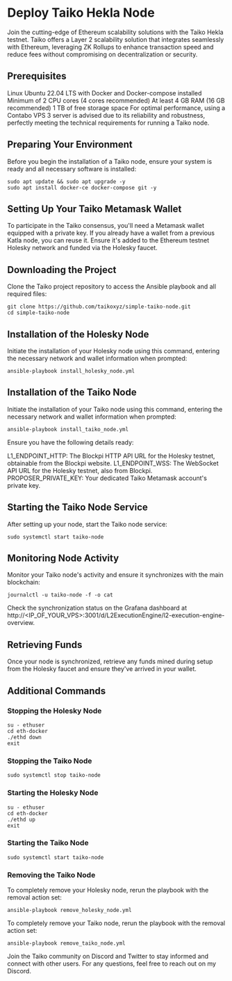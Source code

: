 # Deploy Taiko Hekla Node
Join the cutting-edge of Ethereum scalability solutions with the Taiko Hekla testnet. Taiko offers a Layer 2 scalability solution that integrates seamlessly with Ethereum, leveraging ZK Rollups to enhance transaction speed and reduce fees without compromising on decentralization or security.

## Prerequisites
Linux Ubuntu 22.04 LTS with Docker and Docker-compose installed
Minimum of 2 CPU cores (4 cores recommended)
At least 4 GB RAM (16 GB recommended)
1 TB of free storage space
For optimal performance, using a Contabo VPS 3 server is advised due to its reliability and robustness, perfectly meeting the technical requirements for running a Taiko node.

## Preparing Your Environment
Before you begin the installation of a Taiko node, ensure your system is ready and all necessary software is installed:

```
sudo apt update && sudo apt upgrade -y
sudo apt install docker-ce docker-compose git -y
```

## Setting Up Your Taiko Metamask Wallet
To participate in the Taiko consensus, you'll need a Metamask wallet equipped with a private key. If you already have a wallet from a previous Katla node, you can reuse it. Ensure it's added to the Ethereum testnet Holesky network and funded via the Holesky faucet.

## Downloading the Project
Clone the Taiko project repository to access the Ansible playbook and all required files:

```
git clone https://github.com/taikoxyz/simple-taiko-node.git
cd simple-taiko-node
```

## Installation of the Holesky Node
Initiate the installation of your Holesky node using this command, entering the necessary network and wallet information when prompted:

```
ansible-playbook install_holesky_node.yml
```

## Installation of the Taiko Node
Initiate the installation of your Taiko node using this command, entering the necessary network and wallet information when prompted:

```
ansible-playbook install_taiko_node.yml
```
Ensure you have the following details ready:

L1_ENDPOINT_HTTP: The Blockpi HTTP API URL for the Holesky testnet, obtainable from the Blockpi website.
L1_ENDPOINT_WSS: The WebSocket API URL for the Holesky testnet, also from Blockpi.
PROPOSER_PRIVATE_KEY: Your dedicated Taiko Metamask account's private key.

## Starting the Taiko Node Service
After setting up your node, start the Taiko node service:

```
sudo systemctl start taiko-node
```

## Monitoring Node Activity
Monitor your Taiko node's activity and ensure it synchronizes with the main blockchain:

```
journalctl -u taiko-node -f -o cat
```
Check the synchronization status on the Grafana dashboard at http://<IP_OF_YOUR_VPS>:3001/d/L2ExecutionEngine/l2-execution-engine-overview.

## Retrieving Funds
Once your node is synchronized, retrieve any funds mined during setup from the Holesky faucet and ensure they've arrived in your wallet.

## Additional Commands
### Stopping the Holesky Node
```
su - ethuser
cd eth-docker
./ethd down
exit
```

### Stopping the Taiko Node
```
sudo systemctl stop taiko-node
```

### Starting the Holesky Node
```
su - ethuser
cd eth-docker
./ethd up
exit
```

### Starting the Taiko Node
```
sudo systemctl start taiko-node
```

### Removing the Taiko Node
To completely remove your Holesky node, rerun the playbook with the removal action set:

```
ansible-playbook remove_holesky_node.yml
```


To completely remove your Taiko node, rerun the playbook with the removal action set:

```
ansible-playbook remove_taiko_node.yml
```
Join the Taiko community on Discord and Twitter to stay informed and connect with other users. For any questions, feel free to reach out on my Discord.